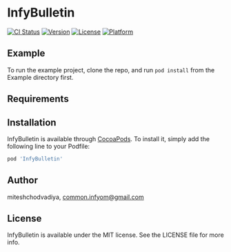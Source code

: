 # InfyBulletin

[![CI Status](http://img.shields.io/travis/miteshchodvadiya/InfyBulletin.svg?style=flat)](https://travis-ci.org/miteshchodvadiya/InfyBulletin)
[![Version](https://img.shields.io/cocoapods/v/InfyBulletin.svg?style=flat)](http://cocoapods.org/pods/InfyBulletin)
[![License](https://img.shields.io/cocoapods/l/InfyBulletin.svg?style=flat)](http://cocoapods.org/pods/InfyBulletin)
[![Platform](https://img.shields.io/cocoapods/p/InfyBulletin.svg?style=flat)](http://cocoapods.org/pods/InfyBulletin)

## Example

To run the example project, clone the repo, and run `pod install` from the Example directory first.

## Requirements

## Installation

InfyBulletin is available through [CocoaPods](http://cocoapods.org). To install
it, simply add the following line to your Podfile:

```ruby
pod 'InfyBulletin'
```

## Author

miteshchodvadiya, common.infyom@gmail.com

## License

InfyBulletin is available under the MIT license. See the LICENSE file for more info.
